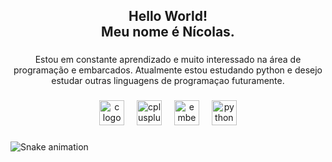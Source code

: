 <h2 align="center">Hello World!<br>Meu nome é Nícolas.</h2>

###

<p align="center">Estou em constante aprendizado e muito interessado na área de programação e embarcados. Atualmente estou estudando python e desejo estudar outras linguagens de programaçao futuramente.</p>

###

<div align="center">
  <img src="https://cdn.jsdelivr.net/gh/devicons/devicon/icons/c/c-original.svg" height="40" alt="c logo"  />
  <img width="12" />
  <img src="https://cdn.jsdelivr.net/gh/devicons/devicon/icons/cplusplus/cplusplus-original.svg" height="40" alt="cplusplus logo"  />
  <img width="12" />
  <img src="https://cdn.jsdelivr.net/gh/devicons/devicon/icons/embeddedc/embeddedc-original.svg" height="40" alt="embeddedc logo"  />
  <img width="12" />
  <img src="https://cdn.jsdelivr.net/gh/devicons/devicon/icons/python/python-original.svg" height="40" alt="python logo"  />
</div>

###

<img src="https://raw.githubusercontent.com/nicaolp/nicaolp/output/snake.svg" alt="Snake animation" />

###
